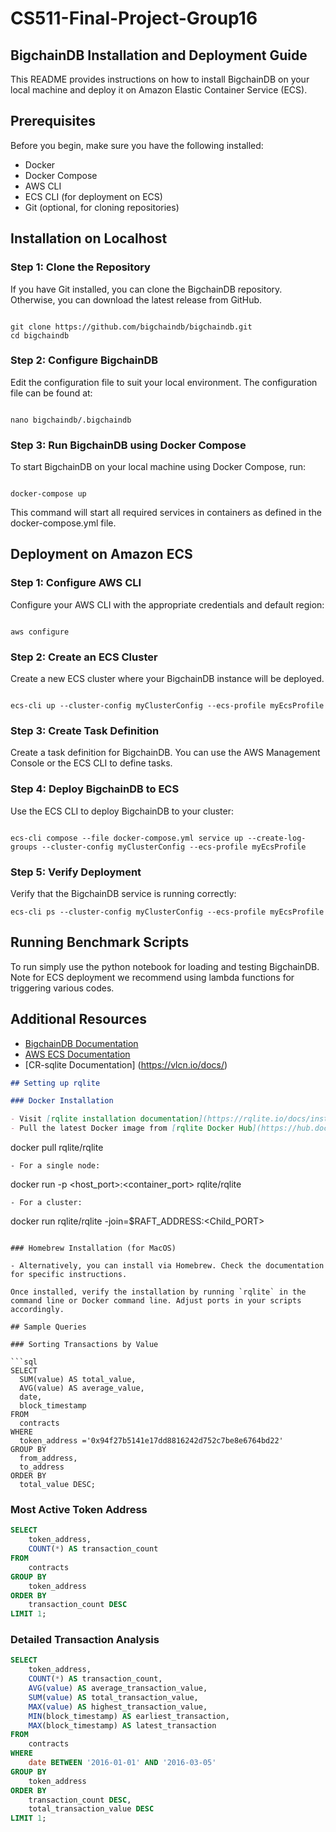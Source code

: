 # CS511-Final-Project-Group16

## BigchainDB Installation and Deployment Guide

This README provides instructions on how to install BigchainDB on your local machine and deploy it on Amazon Elastic Container Service (ECS).

## Prerequisites

Before you begin, make sure you have the following installed:
- Docker
- Docker Compose
- AWS CLI
- ECS CLI (for deployment on ECS)
- Git (optional, for cloning repositories)

## Installation on Localhost

### Step 1: Clone the Repository

If you have Git installed, you can clone the BigchainDB repository. Otherwise, you can download the latest release from GitHub.

```

git clone https://github.com/bigchaindb/bigchaindb.git
cd bigchaindb

```

### Step 2: Configure BigchainDB

Edit the configuration file to suit your local environment. The configuration file can be found at:

```

nano bigchaindb/.bigchaindb
```

### Step 3: Run BigchainDB using Docker Compose

To start BigchainDB on your local machine using Docker Compose, run:

```

docker-compose up
```

This command will start all required services in containers as defined in the docker-compose.yml file.

## Deployment on Amazon ECS

### Step 1: Configure AWS CLI
Configure your AWS CLI with the appropriate credentials and default region:

```

aws configure
```

### Step 2: Create an ECS Cluster

Create a new ECS cluster where your BigchainDB instance will be deployed.
```

ecs-cli up --cluster-config myClusterConfig --ecs-profile myEcsProfile
```
### Step 3: Create Task Definition

Create a task definition for BigchainDB. You can use the AWS Management Console or the ECS CLI to define tasks.

### Step 4: Deploy BigchainDB to ECS

Use the ECS CLI to deploy BigchainDB to your cluster:

```

ecs-cli compose --file docker-compose.yml service up --create-log-groups --cluster-config myClusterConfig --ecs-profile myEcsProfile
```

### Step 5: Verify Deployment

Verify that the BigchainDB service is running correctly:

```
ecs-cli ps --cluster-config myClusterConfig --ecs-profile myEcsProfile
```


## Running Benchmark Scripts

To run simply use the python notebook for loading and testing BigchainDB. Note for ECS deployment we recommend using lambda functions for triggering various codes.

## Additional Resources

- [BigchainDB Documentation](https://docs.bigchaindb.com/)
- [AWS ECS Documentation](https://docs.aws.amazon.com/ecs/)
- [CR-sqlite Documentation] (https://vlcn.io/docs/)


```markdown
## Setting up rqlite

### Docker Installation

- Visit [rqlite installation documentation](https://rqlite.io/docs/install-rqlite/) for detailed instructions.
- Pull the latest Docker image from [rqlite Docker Hub](https://hub.docker.com/r/rqlite/rqlite/): 
  ```
  docker pull rqlite/rqlite
  ```
- For a single node:
  ```
  docker run -p <host_port>:<container_port> rqlite/rqlite
  ```
- For a cluster:
  ```
  docker run rqlite/rqlite -join=$RAFT_ADDRESS:<Child_PORT>
  ```

### Homebrew Installation (for MacOS)

- Alternatively, you can install via Homebrew. Check the documentation for specific instructions.

Once installed, verify the installation by running `rqlite` in the command line or Docker command line. Adjust ports in your scripts accordingly.

## Sample Queries

### Sorting Transactions by Value

```sql
SELECT 
    SUM(value) AS total_value,
    AVG(value) AS average_value,
    date,
    block_timestamp 
FROM 
    contracts 
WHERE 
    token_address ='0x94f27b5141e17dd8816242d752c7be8e6764bd22' 
GROUP BY 
    from_address, 
    to_address 
ORDER BY 
    total_value DESC;
```

### Most Active Token Address

```sql
SELECT 
    token_address, 
    COUNT(*) AS transaction_count 
FROM 
    contracts 
GROUP BY 
    token_address 
ORDER BY 
    transaction_count DESC 
LIMIT 1;
```

### Detailed Transaction Analysis

```sql
SELECT 
    token_address, 
    COUNT(*) AS transaction_count, 
    AVG(value) AS average_transaction_value, 
    SUM(value) AS total_transaction_value, 
    MAX(value) AS highest_transaction_value, 
    MIN(block_timestamp) AS earliest_transaction, 
    MAX(block_timestamp) AS latest_transaction 
FROM 
    contracts 
WHERE 
    date BETWEEN '2016-01-01' AND '2016-03-05' 
GROUP BY 
    token_address 
ORDER BY 
    transaction_count DESC, 
    total_transaction_value DESC 
LIMIT 1;
```
```
